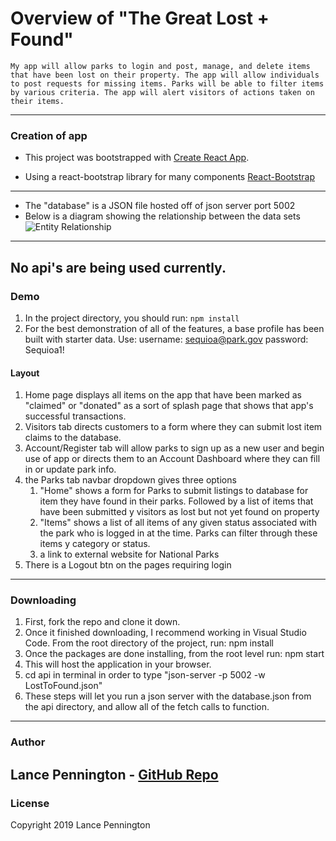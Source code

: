 # Overview of "The Great Lost + Found"
    My app will allow parks to login and post, manage, and delete items that have been lost on their property. The app will allow individuals to post requests for missing items. Parks will be able to filter items by various criteria. The app will alert visitors of actions taken on their items.
---
### Creation of app
* This project was bootstrapped with [Create React App](https://github.com/facebook/create-react-app).

* Using a react-bootstrap library for many components
    [React-Bootstrap](https://react-bootstrap.netlify.com/getting-started/introduction/)
---
* The "database" is a JSON file hosted off of json server port 5002
* Below is a diagram showing the relationship between the data sets
![Entity Relationship](https://drive.google.com/file/d/1hpTB8c_IunZb5Rj8DlRGzxoerQAkW2x7/view?usp=sharing "The Great Lost and Found")

---
No api's are being used currently.
---
### Demo
1. In the project directory, you should run: `npm install`
2. For the best demonstration of all of the features, a base profile has been built with starter data.
Use:
username: sequioa@park.gov
password: Sequioa1!

#### Layout
1. Home page displays all items on the app that have been marked as "claimed" or "donated" as a sort of splash page that shows that app's successful transactions.
2. Visitors tab directs customers to a form where they can submit lost item claims to the database.
3. Account/Register tab will allow parks to sign up as a new user and begin use of app or directs them to an Account Dashboard where they can fill in or update park info.
4. the Parks tab navbar dropdown gives three options
    1. "Home" shows a form for Parks to submit listings to database for item they have found in their parks. Followed by a list of items that have been submitted y visitors as lost but not yet found on property
    2. "Items" shows a list of all items of any given status associated with the park who is logged in at the time. Parks can filter through these items y category or status.
    3. a link to external website for National Parks
5. There is a Logout btn on the pages requiring login
---
### Downloading
1. First, fork the repo and clone it down.
2. Once it finished downloading, I recommend working in Visual Studio Code. From the root directory of the project,     run: npm install
3. Once the packages are done installing, from the root level
    run: npm start
4. This will host the application in your browser.
5. cd api in terminal in order to
type "json-server -p 5002 -w LostToFound.json"
6. These steps will let you run a json server with the database.json from the api directory, and allow all of the fetch calls to function.
---
### Author
Lance Pennington - [GitHub Repo](https://github.com/LanceP51/LostToFound)
---
### License
Copyright 2019 Lance Pennington